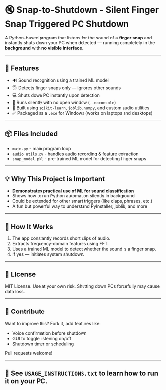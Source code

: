 # 🔇 Snap-to-Shutdown - Silent Finger Snap Triggered PC Shutdown

A Python-based program that listens for the sound of a **finger snap** and instantly shuts down your PC when detected — running completely in the **background** with **no visible interface**.

---

## 🚀 Features
- 🔊 Sound recognition using a trained ML model
- 🖐️ Detects finger snaps only — ignores other sounds
- 💻 Shuts down PC instantly upon detection
- 🧊 Runs silently with no open window (`--noconsole`)
- 🧠 Built using `scikit-learn`, `joblib`, `numpy`, and custom audio utilities
- ✅ Packaged as a `.exe` for Windows (works on laptops and desktops)

---

## 📦 Files Included
- `main.py` - main program loop
- `audio_utils.py` - handles audio recording & feature extraction
- `snap_model.pkl` - pre-trained ML model for detecting finger snaps

---

## 💡 Why This Project is Important
- **Demonstrates practical use of ML for sound classification**
- Shows how to run Python automation silently in background
- Could be extended for other smart triggers (like claps, phrases, etc.)
- A fun but powerful way to understand PyInstaller, joblib, and more

---

## 🧪 How It Works
1. The app constantly records short clips of audio.
2. Extracts frequency-domain features using FFT.
3. Uses a trained ML model to detect whether the sound is a finger snap.
4. If yes — initiates system shutdown.

---

## 📜 License
MIT License. Use at your own risk. Shutting down PCs forcefully may cause data loss.

---

## 🙌 Contribute
Want to improve this? Fork it, add features like:
- Voice confirmation before shutdown
- GUI to toggle listening on/off
- Shutdown timer or scheduling

Pull requests welcome!

---

## 📂 See `USAGE_INSTRUCTIONS.txt` to learn how to run it on your PC.
